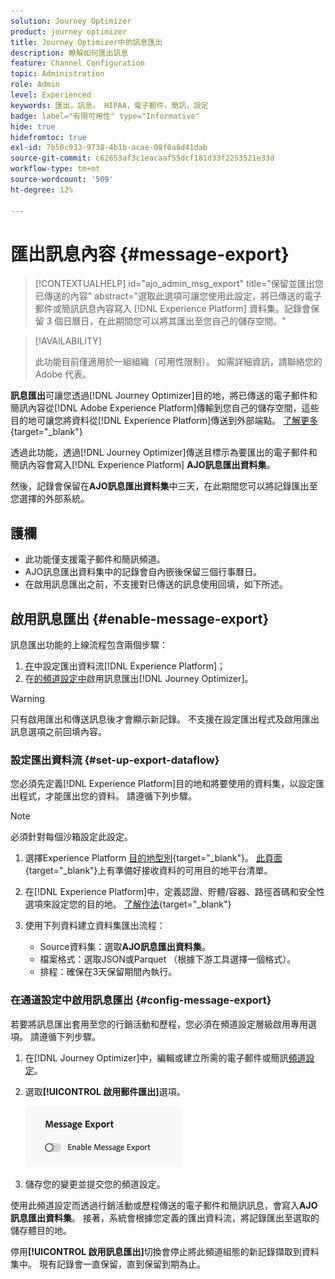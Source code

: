 ```yaml
---
solution: Journey Optimizer
product: journey optimizer
title: Journey Optimizer中的訊息匯出
description: 瞭解如何匯出訊息
feature: Channel Configuration
topic: Administration
role: Admin
level: Experienced
keywords: 匯出，訊息， HIPAA，電子郵件，簡訊，設定
badge: label="有限可用性" type="Informative"
hide: true
hidefromtoc: true
exl-id: 7b50c933-9738-4b1b-acae-08f0a8d41dab
source-git-commit: c62653af3c1eacaaf55dcf181d33f2253521e33d
workflow-type: tm+mt
source-wordcount: '509'
ht-degree: 12%

---
```


# 匯出訊息內容 {#message-export}

>[!CONTEXTUALHELP]
>id="ajo_admin_msg_export"
>title="保留並匯出您已傳送的內容"
>abstract="選取此選項可讓您使用此設定，將已傳送的電子郵件或簡訊訊息內容寫入 [!DNL Experience Platform] 資料集。記錄會保留 3 個日曆日，在此期間您可以將其匯出至您自己的儲存空間。"

>[!AVAILABILITY]
>
>此功能目前僅適用於一組組織（可用性限制）。 如需詳細資訊，請聯絡您的 Adobe 代表。

**訊息匯出**&#x200B;可讓您透過[!DNL Journey Optimizer]目的地，將已傳送的電子郵件和簡訊內容從[!DNL Adobe Experience Platform]傳輸到您自己的儲存空間，這些目的地可讓您將資料從[!DNL Experience Platform]傳送到外部端點。 [了解更多](https://experienceleague.adobe.com/zh-hant/docs/experience-platform/destinations/home){target="_blank"}

透過此功能，透過[!DNL Journey Optimizer]傳送且標示為要匯出的電子郵件和簡訊內容會寫入[!DNL Experience Platform] **AJO訊息匯出資料集**。

然後，記錄會保留在&#x200B;**AJO訊息匯出資料集**&#x200B;中三天，在此期間您可以將記錄匯出至您選擇的外部系統。
<!--
## Terminology

* **[!DNL Experience Platform] destinations** - Framework to deliver data out of Experience Platform into external endpoints. [Learn more](https://experienceleague.adobe.com/zh-hant/docs/experience-platform/destinations/home){target="_blank"}
* **AJO Message Export Dataset** - An [!DNL Experience Platform] dataset which stores the message content of email and SMS messages sent via [!DNL Journey Optimizer] which have been marked for export.
* **Retention**: Records in the AJO Message Export Dataset are retained for 3 calendar days from ingestion.-->

## 護欄

* 此功能僅支援電子郵件和簡訊頻道。
* AJO訊息匯出資料集中的記錄會自內嵌後保留三個行事曆日。
* 在啟用訊息匯出之前，不支援對已傳送的訊息使用回填，如下所述。

## 啟用訊息匯出 {#enable-message-export}

訊息匯出功能的上線流程包含兩個步驟：

1. [在](#set-up-export-dataflow)中設定匯出資料流[!DNL Experience Platform]；
1. 在[的頻道設定中](#config-message-export)啟用訊息匯出[!DNL Journey Optimizer]。

>[!WARNING]
>
>只有啟用匯出和傳送訊息後才會顯示新記錄。 不支援在設定匯出程式及啟用匯出訊息選項之前回填內容。

### 設定匯出資料流 {#set-up-export-dataflow}

您必須先定義[!DNL Experience Platform]目的地和將要使用的資料集，以設定匯出程式，才能匯出您的資料。 請遵循下列步驟。

>[!NOTE]
>
>必須針對每個沙箱設定此設定。

1. 選擇Experience Platform [目的地型別](https://experienceleague.adobe.com/zh-hant/docs/experience-platform/destinations/destination-types){target="_blank"}。 [此頁面](https://experienceleague.adobe.com/zh-hant/docs/experience-platform/destinations/catalog/overview){target="_blank"}上有準備好接收資料的可用目的地平台清單。

1. 在[!DNL Experience Platform]中，定義認證、貯體/容器、路徑首碼和安全性選項來設定您的目的地。 [了解作法](https://experienceleague.adobe.com/zh-hant/docs/experience-platform/destinations/ui/activate/export-datasets){target="_blank"}

1. 使用下列資料建立資料集匯出流程：

   * Source資料集：選取&#x200B;**AJO訊息匯出資料集**。
   * 檔案格式：選取JSON或Parquet （根據下游工具選擇一個格式）。
   * 排程：確保在3天保留期間內執行。

### 在通道設定中啟用訊息匯出 {#config-message-export}

若要將訊息匯出套用至您的行銷活動和歷程，您必須在頻道設定層級啟用專用選項。 請遵循下列步驟。

1. 在[!DNL Journey Optimizer]中，編輯或建立所需的電子郵件或簡訊[頻道設定](channel-surfaces.md#create-channel-surface)。

1. 選取&#x200B;**[!UICONTROL 啟用郵件匯出]**&#x200B;選項。

   ![](assets/config-message-export.png)

1. 儲存您的變更並提交您的頻道設定。

使用此頻道設定而透過行銷活動或歷程傳送的電子郵件和簡訊訊息，會寫入&#x200B;**AJO訊息匯出資料集**。 接著，系統會根據您定義的匯出資料流，將記錄匯出至選取的儲存體目的地。

停用&#x200B;**[!UICONTROL 啟用訊息匯出]**&#x200B;切換會停止將此頻道組態的新記錄擷取到資料集中。 現有記錄會一直保留，直到保留到期為止。
